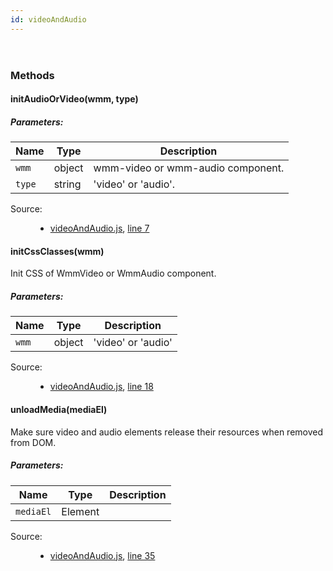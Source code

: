 ```yaml
---
id: videoAndAudio
---
```

<!--link type="text/css" rel="stylesheet" href="/jsDoc.css"></link-->
<div id="main">

<section>
<header>
<h2></h2>
</header>
<article>
<div className="container-overview">
<dl className="details">
</dl>
</div>
<h3 className="subsection-title">Methods</h3>
<h4 className="name" id="initAudioOrVideo"><span className="type-signature"></span>initAudioOrVideo<span className="signature">(wmm, type)</span><span className="type-signature"></span></h4>
<h5>Parameters:</h5>
<table className="params">
<thead>
<tr>
<th>Name</th>
<th>Type</th>
<th className="last">Description</th>
</tr>
</thead>
<tbody>
<tr>
<td className="name"><code>wmm</code></td>
<td className="type">
<span className="param-type">object</span>
</td>
<td className="description last">wmm-video or wmm-audio component.</td>
</tr>
<tr>
<td className="name"><code>type</code></td>
<td className="type">
<span className="param-type">string</span>
</td>
<td className="description last">'video' or 'audio'.</td>
</tr>
</tbody>
</table>
<dl className="details">
<dt className="tag-source">Source:</dt>
<dd className="tag-source"><ul className="dummy"><li>
<a href="pathname:///jsdoc/videoAndAudio.js.html">videoAndAudio.js</a>, <a href="pathname:///jsdoc/videoAndAudio.js.html#line7">line 7</a>
</li></ul></dd>
</dl>
<h4 className="name" id="initCssClasses"><span className="type-signature"></span>initCssClasses<span className="signature">(wmm)</span><span className="type-signature"></span></h4>
<div className="description">
Init CSS of WmmVideo or WmmAudio component.
</div>
<h5>Parameters:</h5>
<table className="params">
<thead>
<tr>
<th>Name</th>
<th>Type</th>
<th className="last">Description</th>
</tr>
</thead>
<tbody>
<tr>
<td className="name"><code>wmm</code></td>
<td className="type">
<span className="param-type">object</span>
</td>
<td className="description last">'video' or 'audio'</td>
</tr>
</tbody>
</table>
<dl className="details">
<dt className="tag-source">Source:</dt>
<dd className="tag-source"><ul className="dummy"><li>
<a href="pathname:///jsdoc/videoAndAudio.js.html">videoAndAudio.js</a>, <a href="pathname:///jsdoc/videoAndAudio.js.html#line18">line 18</a>
</li></ul></dd>
</dl>
<h4 className="name" id="unloadMedia"><span className="type-signature"></span>unloadMedia<span className="signature">(mediaEl)</span><span className="type-signature"></span></h4>
<div className="description">
Make sure video and audio elements release their resources when removed
from DOM.
</div>
<h5>Parameters:</h5>
<table className="params">
<thead>
<tr>
<th>Name</th>
<th>Type</th>
<th className="last">Description</th>
</tr>
</thead>
<tbody>
<tr>
<td className="name"><code>mediaEl</code></td>
<td className="type">
<span className="param-type">Element</span>
</td>
<td className="description last"></td>
</tr>
</tbody>
</table>
<dl className="details">
<dt className="tag-source">Source:</dt>
<dd className="tag-source"><ul className="dummy"><li>
<a href="pathname:///jsdoc/videoAndAudio.js.html">videoAndAudio.js</a>, <a href="pathname:///jsdoc/videoAndAudio.js.html#line35">line 35</a>
</li></ul></dd>
</dl>
</article>
</section>
</div>

